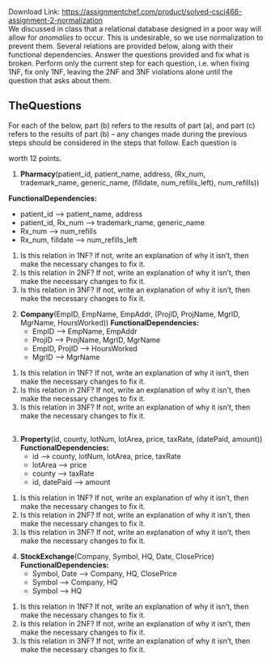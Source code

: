 Download Link: https://assignmentchef.com/product/solved-csci466-assignment-2-normalization
<br>
We discussed in class that a relational database designed in a poor way will allow for <em>anomalies </em>to occur. This is undesirable, so we use normalization to prevent them. Several relations are provided below, along with their functional dependencies. Answer the questions provided and fix what is broken. Perform only the current step for each question, i.e. when fixing 1NF, fix only 1NF, leaving the 2NF and 3NF violations alone until the question that asks about them.

<h2>TheQuestions</h2>

For each of the below, part (b) refers to the results of part (a), and part (c) refers to the results of part (b) – any changes made during the previous steps should be considered in the steps that follow. Each question is

worth 12 points.

<ol>

 <li><strong>Pharmacy</strong>(patient_id, patient_name, address, (Rx_num, trademark_name, generic_name, (filldate, num_refills_left), num_refills))</li>

</ol>

<strong>FunctionalDependencies:</strong>

<ul>

 <li>patient_id ⟶ patient_name, address</li>

 <li>patient_id, Rx_num ⟶ trademark_name, generic_name</li>

 <li>Rx_num ⟶ num_refills</li>

 <li>Rx_num, filldate ⟶ num_refills_left</li>

</ul>

<ol>

 <li>Is this relation in 1NF? If not, write an explanation of why it isn’t, then make the necessary changes to fix it.</li>

 <li>Is this relation in 2NF? If not, write an explanation of why it isn’t, then make the necessary changes to fix it.</li>

 <li>Is this relation in 3NF? If not, write an explanation of why it isn’t, then make the necessary changes to fix it.</li>

</ol>

<ol start="2">

 <li><strong>Company</strong>(EmpID, EmpName, EmpAddr, (ProjID, ProjName, MgrID, MgrName, HoursWorked)) <strong>FunctionalDependencies:</strong>

  <ul>

   <li>EmpID ⟶ EmpName, EmpAddr</li>

   <li>ProjID ⟶ ProjName, MgrID, MgrName</li>

   <li>EmpID, ProjID ⟶ HoursWorked</li>

   <li>MgrID ⟶ MgrName</li>

  </ul></li>

</ol>

<ol>

 <li>Is this relation in 1NF? If not, write an explanation of why it isn’t, then make the necessary changes to fix it.</li>

 <li>Is this relation in 2NF? If not, write an explanation of why it isn’t, then make the necessary changes to fix it.</li>

 <li>Is this relation in 3NF? If not, write an explanation of why it isn’t, then make the necessary changes to fix it.</li>

</ol>

<h2></h2>

<ol start="3">

 <li><strong>Property</strong>(id, county, lotNum, lotArea, price, taxRate, (datePaid, amount)) <strong>FunctionalDependencies:</strong>

  <ul>

   <li>id ⟶ county, lotNum, lotArea, price, taxRate</li>

   <li>lotArea ⟶ price</li>

   <li>county ⟶ taxRate</li>

   <li>id, datePaid ⟶ amount</li>

  </ul></li>

</ol>

<ol>

 <li>Is this relation in 1NF? If not, write an explanation of why it isn’t, then make the necessary changes to fix it.</li>

 <li>Is this relation in 2NF? If not, write an explanation of why it isn’t, then make the necessary changes to fix it.</li>

 <li>Is this relation in 3NF? If not, write an explanation of why it isn’t, then make the necessary changes to fix it.</li>

</ol>

<ol start="4">

 <li><strong>StockExchange</strong>(Company, Symbol, HQ, Date, ClosePrice) <strong>FunctionalDependencies:</strong>

  <ul>

   <li>Symbol, Date ⟶ Company, HQ, ClosePrice</li>

   <li>Symbol ⟶ Company, HQ</li>

   <li>Symbol ⟶ HQ</li>

  </ul></li>

</ol>

<ol>

 <li>Is this relation in 1NF? If not, write an explanation of why it isn’t, then make the necessary changes to fix it.</li>

 <li>Is this relation in 2NF? If not, write an explanation of why it isn’t, then make the necessary changes to fix it.</li>

 <li>Is this relation in 3NF? If not, write an explanation of why it isn’t, then make the necessary changes to fix it.</li>

</ol>